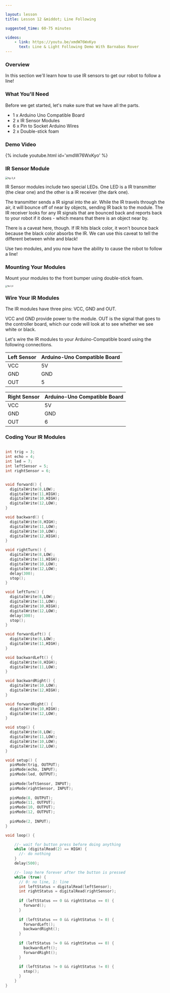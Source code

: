 ```yaml
---

layout: lesson
title: Lesson 12 &middot; Line Following

suggested_time: 60-75 minutes  

videos:
    - link: https://youtu.be/xmdW76WxKyo
      text: Line & Light Following Demo With Barnabas Rover
---
```




### Overview

In this section we'll learn how to use IR sensors to get our robot to follow a line!

### What You'll Need

Before we get started, let's make sure that we have all the parts.

- 1 x Arduino Uno Compatible Board
- 2 x IR Sensor Modules
- 6 x Pin to Socket Arduino Wires
- 2 x Double-stick foam

### Demo Video

{% include youtube.html id='xmdW76WxKyo' %}

### IR Sensor Module 

<img src="ir module.jpg" alt="fig-3_4" style="zoom:50%;" class="image center" />

IR Sensor modules include two special LEDs.  One LED is a IR transmitter (the clear one) and the other is a IR receiver (the dark one).  

The transmitter sends a IR signal into the air.  While the IR travels through the air, it will bounce off of near by objects, sending IR back to the module.  The IR receiver looks for any IR signals that are bounced back and reports back to your robot if it does - which means that there is an object near by.  

There is a caveat here, though.  If IR hits black color, it won't bounce back because the black color absorbs the IR.  We can use this caveat to tell the different between white and black!  

Use two modules, and you now have the ability to cause the robot to follow a line!

### Mounting Your Modules 

Mount your modules to the front bumper using double-stick foam.

<img src="rover (3).png" alt="fig-3_4" style="zoom:40%;" class="image center" />

### Wire Your IR Modules

The IR modules have three pins: VCC, GND and OUT.  

VCC and GND provide power to the module.  OUT is the signal that goes to the controller board, which our code will look at to see whether we see white or black.

Let's wire the IR modules to your Arduino-Compatible board using the following connections.

| Left Sensor | Arduino-Uno Compatible Board |
| ----------- | ---------------------------- |
| VCC         | 5V                           |
| GND         | GND                          |
| OUT         | 5                            |

| Right Sensor | Arduino-Uno Compatible Board |
| ------------ | ---------------------------- |
| VCC          | 5V                           |
| GND          | GND                          |
| OUT          | 6                            |

### Coding Your IR Modules

```c

int trig = 3;
int echo = 4;
int led = 7;
int leftSensor = 5;
int rightSensor = 6;


void forward() {
  digitalWrite(8,LOW);
  digitalWrite(11,HIGH);
  digitalWrite(10,HIGH);
  digitalWrite(12,LOW);
}

void backward() {
  digitalWrite(8,HIGH);
  digitalWrite(11,LOW);
  digitalWrite(10,LOW);
  digitalWrite(12,HIGH);
}

void rightTurn() {
  digitalWrite(8,LOW);
  digitalWrite(11,HIGH);
  digitalWrite(10,LOW);
  digitalWrite(12,LOW);
  delay(300);
  stop();
}

void leftTurn() {
  digitalWrite(8,LOW);
  digitalWrite(11,LOW);
  digitalWrite(10,HIGH);
  digitalWrite(12,LOW);
  delay(300);
  stop();
}

void forwardLeft() {
  digitalWrite(8,LOW);
  digitalWrite(11,HIGH);
}

void backwardLeft() {
  digitalWrite(8,HIGH);
  digitalWrite(11,LOW);
}

void backwardRight() {
  digitalWrite(10,LOW);
  digitalWrite(12,HIGH);
}

void forwardRight() {
  digitalWrite(10,HIGH);
  digitalWrite(12,LOW);
}

void stop() {
  digitalWrite(8,LOW);
  digitalWrite(11,LOW);
  digitalWrite(10,LOW);
  digitalWrite(12,LOW);
}

void setup() {
  pinMode(trig, OUTPUT);
  pinMode(echo, INPUT);
  pinMode(led, OUTPUT);
  
  pinMode(leftSensor, INPUT);
  pinMode(rightSensor, INPUT);
  
  pinMode(8, OUTPUT);
  pinMode(11, OUTPUT);
  pinMode(10, OUTPUT);
  pinMode(12, OUTPUT);
    
  pinMode(2, INPUT);
}

void loop() {

    //- wait for button press before doing anything
    while (digitalRead(2) == HIGH) {
      //- do nothing
    }
    delay(500);

    //- loop here forever after the button is pressed
    while (true) {
      // 0: no line, 1: line
      int leftStatus = digitalRead(leftSensor); 
      int rightStatus = digitalRead(rightSensor);
  
      if (leftStatus == 0 && rightStatus == 0) {
        forward();
      }
  
      if (leftStatus == 0 && rightStatus != 0) {
        forwardLeft();
        backwardRight();
      }
  
      if (leftStatus != 0 && rightStatus == 0) {
        backwardLeft();
        forwardRight();
      }
  
      if (leftStatus != 0 && rightStatus != 0) {
        stop();
      }
    }
}
```


